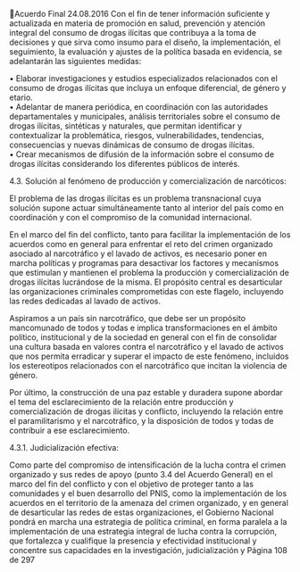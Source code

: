 Acuerdo Final 
24.08.2016 
Con  el  fin  de  tener  información  suficiente  y  actualizada  en  materia  de  promoción  en  salud, 
prevención  y  atención  integral  del  consumo  de  drogas  ilícitas  que  contribuya  a  la  toma  de 
decisiones  y  que  sirva  como  insumo  para  el  diseño,  la  implementación,  el  seguimiento,  la 
evaluación y ajustes de la política basada en evidencia, se adelantarán las siguientes medidas: 
 
• Elaborar investigaciones y estudios especializados relacionados con el consumo de drogas 
ilícitas que incluya un enfoque diferencial, de género y etario.  
• Adelantar de manera periódica, en coordinación con las autoridades departamentales y 
municipales,  análisis  territoriales  sobre  el  consumo  de  drogas  ilícitas,  sintéticas  y 
naturales,  que  permitan  identificar  y  contextualizar  la  problemática,  riesgos, 
vulnerabilidades, tendencias, consecuencias y nuevas dinámicas de consumo de drogas 
ilícitas.  
• Crear  mecanismos  de  difusión  de  la  información  sobre  el  consumo  de  drogas  ilícitas 
considerando los diferentes públicos de interés. 
 
 
4.3. Solución al fenómeno de producción y comercialización de narcóticos:  
 
El  problema  de  las  drogas  ilícitas  es  un  problema  transnacional  cuya  solución  supone  actuar 
simultáneamente tanto al interior del país como en coordinación y con el compromiso de la comunidad 
internacional.  
 
En el marco del fin del conflicto, tanto para facilitar la implementación de los acuerdos como en general 
para enfrentar el reto del crimen organizado asociado al narcotráfico y el lavado de activos, es necesario 
poner  en  marcha  políticas  y  programas  para  desactivar  los  factores  y  mecanismos  que  estimulan  y 
mantienen  el  problema  la  producción  y  comercialización  de  drogas  ilícitas  lucrándose  de  la  misma.  El 
propósito  central  es  desarticular  las  organizaciones  criminales  comprometidas  con  este  flagelo, 
incluyendo las redes dedicadas al lavado de activos. 
 
Aspiramos a un país sin narcotráfico, que debe ser un propósito mancomunado de todos y todas e implica 
transformaciones en el ámbito político, institucional y de la sociedad en general con el fin de consolidar 
una cultura basada en valores contra el narcotráfico y el lavado de activos que nos permita erradicar y 
superar  el  impacto  de  este  fenómeno,  incluidos  los  estereotipos  relacionados  con  el  narcotráfico  que 
incitan la violencia de género.   
 
Por último, la construcción de una paz estable y duradera supone abordar el tema del esclarecimiento de 
la relación entre producción y comercialización de drogas ilícitas y conflicto, incluyendo la relación entre 
el paramilitarismo y el narcotráfico, y la disposición de todos y todas de contribuir a ese esclarecimiento. 
 
4.3.1. Judicialización efectiva:  
 
Como parte del compromiso de intensificación de la lucha contra el crimen organizado y sus redes de 
apoyo (punto 3.4 del Acuerdo General) en el marco del fin del conflicto y con el objetivo de proteger tanto 
a las comunidades y el buen desarrollo del PNIS, como la implementación de los acuerdos en el territorio 
de la amenaza del crimen organizado, y en general de desarticular las redes de estas organizaciones, el 
Gobierno  Nacional  pondrá  en  marcha  una  estrategia  de  política  criminal,  en  forma  paralela  a  la 
implementación de una estrategia integral de lucha  contra la corrupción, que fortalezca y cualifique la 
presencia  y  efectividad  institucional  y  concentre  sus  capacidades  en  la  investigación,  judicialización  y 
Página 108 de 297 
 

